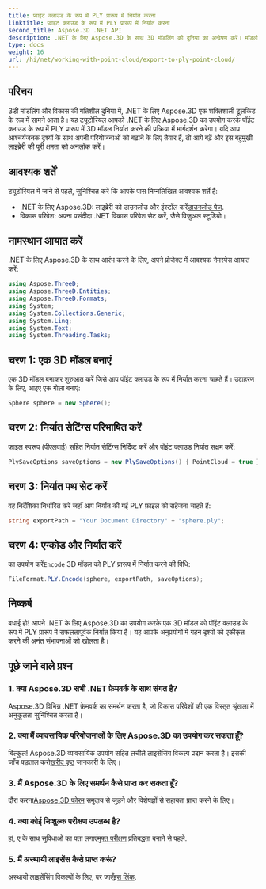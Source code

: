```yaml
---
title: प्वाइंट क्लाउड के रूप में PLY प्रारूप में निर्यात करना
linktitle: प्वाइंट क्लाउड के रूप में PLY प्रारूप में निर्यात करना
second_title: Aspose.3D .NET API
description: .NET के लिए Aspose.3D के साथ 3D मॉडलिंग की दुनिया का अन्वेषण करें। मॉडलों को आसानी से PLY प्रारूप में निर्यात करना सीखें। आश्चर्यजनक दृश्यों के साथ अपनी परियोजनाओं को उन्नत करें।
type: docs
weight: 16
url: /hi/net/working-with-point-cloud/export-to-ply-point-cloud/
---
```

## परिचय
3डी मॉडलिंग और विकास की गतिशील दुनिया में, .NET के लिए Aspose.3D एक शक्तिशाली टूलकिट के रूप में सामने आता है। यह ट्यूटोरियल आपको .NET के लिए Aspose.3D का उपयोग करके पॉइंट क्लाउड के रूप में PLY प्रारूप में 3D मॉडल निर्यात करने की प्रक्रिया में मार्गदर्शन करेगा। यदि आप आश्चर्यजनक दृश्यों के साथ अपनी परियोजनाओं को बढ़ाने के लिए तैयार हैं, तो आगे बढ़ें और इस बहुमुखी लाइब्रेरी की पूरी क्षमता को अनलॉक करें।
## आवश्यक शर्तें
ट्यूटोरियल में जाने से पहले, सुनिश्चित करें कि आपके पास निम्नलिखित आवश्यक शर्तें हैं:
-  .NET के लिए Aspose.3D: लाइब्रेरी को डाउनलोड और इंस्टॉल करें[डाउनलोड पेज](https://releases.aspose.com/3d/net/).
- विकास परिवेश: अपना पसंदीदा .NET विकास परिवेश सेट करें, जैसे विज़ुअल स्टूडियो।
## नामस्थान आयात करें
.NET के लिए Aspose.3D के साथ आरंभ करने के लिए, अपने प्रोजेक्ट में आवश्यक नेमस्पेस आयात करें:
```csharp
using Aspose.ThreeD;
using Aspose.ThreeD.Entities;
using Aspose.ThreeD.Formats;
using System;
using System.Collections.Generic;
using System.Linq;
using System.Text;
using System.Threading.Tasks;
```
## चरण 1: एक 3D मॉडल बनाएं
एक 3D मॉडल बनाकर शुरुआत करें जिसे आप पॉइंट क्लाउड के रूप में निर्यात करना चाहते हैं। उदाहरण के लिए, आइए एक गोला बनाएं:
```csharp
Sphere sphere = new Sphere();
```
## चरण 2: निर्यात सेटिंग्स परिभाषित करें
फ़ाइल स्वरूप (पीएलवाई) सहित निर्यात सेटिंग्स निर्दिष्ट करें और पॉइंट क्लाउड निर्यात सक्षम करें:
```csharp
PlySaveOptions saveOptions = new PlySaveOptions() { PointCloud = true };
```
## चरण 3: निर्यात पथ सेट करें
वह निर्देशिका निर्धारित करें जहाँ आप निर्यात की गई PLY फ़ाइल को सहेजना चाहते हैं:
```csharp
string exportPath = "Your Document Directory" + "sphere.ply";
```
## चरण 4: एन्कोड और निर्यात करें
 का उपयोग करें`Encode` 3D मॉडल को PLY प्रारूप में निर्यात करने की विधि:
```csharp
FileFormat.PLY.Encode(sphere, exportPath, saveOptions);
```
## निष्कर्ष
बधाई हो! आपने .NET के लिए Aspose.3D का उपयोग करके एक 3D मॉडल को पॉइंट क्लाउड के रूप में PLY प्रारूप में सफलतापूर्वक निर्यात किया है। यह आपके अनुप्रयोगों में गहन दृश्यों को एकीकृत करने की अनंत संभावनाओं को खोलता है।

## पूछे जाने वाले प्रश्न
### 1. क्या Aspose.3D सभी .NET फ्रेमवर्क के साथ संगत है?
Aspose.3D विभिन्न .NET फ्रेमवर्क का समर्थन करता है, जो विकास परिवेशों की एक विस्तृत श्रृंखला में अनुकूलता सुनिश्चित करता है।
### 2. क्या मैं व्यावसायिक परियोजनाओं के लिए Aspose.3D का उपयोग कर सकता हूँ?
 बिल्कुल! Aspose.3D व्यावसायिक उपयोग सहित लचीले लाइसेंसिंग विकल्प प्रदान करता है। इसकी जाँच पड़ताल करो[खरीद पृष्ठ](https://purchase.aspose.com/buy) जानकारी के लिए।
### 3. मैं Aspose.3D के लिए समर्थन कैसे प्राप्त कर सकता हूँ?
 दौरा करना[Aspose.3D फोरम](https://forum.aspose.com/c/3d/18) समुदाय से जुड़ने और विशेषज्ञों से सहायता प्राप्त करने के लिए।
### 4. क्या कोई निःशुल्क परीक्षण उपलब्ध है?
 हां, ए के साथ सुविधाओं का पता लगाएं[मुफ्त परीक्षण](https://releases.aspose.com/) प्रतिबद्धता बनाने से पहले.
### 5. मैं अस्थायी लाइसेंस कैसे प्राप्त करूं?
 अस्थायी लाइसेंसिंग विकल्पों के लिए, पर जाएँ[इस लिंक](https://purchase.aspose.com/temporary-license/).